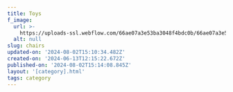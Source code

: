 ```yaml
---
title: Toys
f_image:
  url: >-
    https://uploads-ssl.webflow.com/66ae07a3e53ba3048f4bdc0b/66ae07a3e53ba3048f4bdc13_Mini_Snags_Product_Image_500px-removebg-preview.png
  alt: null
slug: chairs
updated-on: '2024-08-02T15:10:34.482Z'
created-on: '2024-06-13T12:15:22.672Z'
published-on: '2024-08-02T15:14:08.845Z'
layout: '[category].html'
tags: category
---
```



